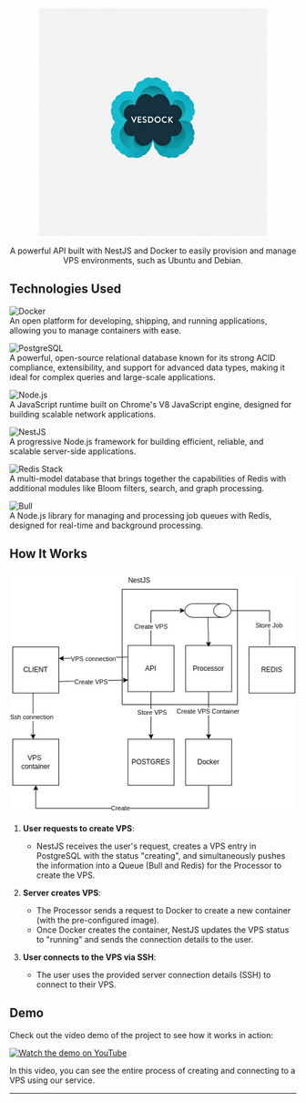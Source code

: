 <p align="center">
  <a href="http://nestjs.com/" target="blank"><img src="./images/logo.jpeg" width="400" alt="Nest Logo" /></a>
</p>
<p align="center">A powerful API built with NestJS and Docker to easily provision and manage VPS environments, such as Ubuntu and Debian.</p>

## Technologies Used

![Docker](https://img.shields.io/badge/Docker-2496ED?style=for-the-badge&logo=docker&logoColor=white)  
An open platform for developing, shipping, and running applications, allowing you to manage containers with ease.

![PostgreSQL](https://img.shields.io/badge/PostgreSQL-336791?style=for-the-badge&logo=postgresql&logoColor=white)  
A powerful, open-source relational database known for its strong ACID compliance, extensibility, and support for advanced data types, making it ideal for complex queries and large-scale applications.

![Node.js](https://img.shields.io/badge/Node.js-339933?style=for-the-badge&logo=node.js&logoColor=white)  
A JavaScript runtime built on Chrome's V8 JavaScript engine, designed for building scalable network applications.

![NestJS](https://img.shields.io/badge/NestJS-E0234E?style=for-the-badge&logo=nestjs&logoColor=white)  
A progressive Node.js framework for building efficient, reliable, and scalable server-side applications.

![Redis Stack](https://img.shields.io/badge/Redis_Stack-DC382D?style=for-the-badge&logo=redis&logoColor=white)  
A multi-model database that brings together the capabilities of Redis with additional modules like Bloom filters, search, and graph processing.

![Bull](https://img.shields.io/badge/Bull-FF0000?style=for-the-badge)  
A Node.js library for managing and processing job queues with Redis, designed for real-time and background processing.

## How It Works

<div align="center">
  <img src="./images/diagram.jpg" width="900" alt="Nest Logo" />
</div>

1. **User requests to create VPS**:

   - NestJS receives the user's request, creates a VPS entry in PostgreSQL with the status "creating", and simultaneously pushes the information into a Queue (Bull and Redis) for the Processor to create the VPS.

2. **Server creates VPS**:

   - The Processor sends a request to Docker to create a new container (with the pre-configured image).
   - Once Docker creates the container, NestJS updates the VPS status to "running" and sends the connection details to the user.

3. **User connects to the VPS via SSH**:

   - The user uses the provided server connection details (SSH) to connect to their VPS.

## Demo

Check out the video demo of the project to see how it works in action:

[![Watch the demo on YouTube](https://img.youtube.com/vi/sHlvIAgEjBo/0.jpg)](https://www.youtube.com/watch?v=sHlvIAgEjBo)

In this video, you can see the entire process of creating and connecting to a VPS using our service.

---
